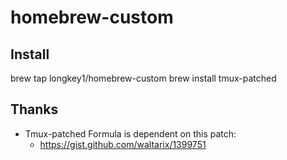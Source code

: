# homebrew-custom

## Install

brew tap longkey1/homebrew-custom
brew install tmux-patched

## Thanks

- Tmux-patched Formula is dependent on this patch:
  - <https://gist.github.com/waltarix/1399751>
